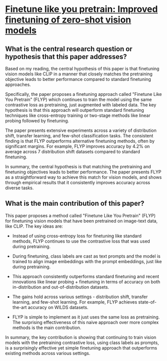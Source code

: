 # [Finetune like you pretrain: Improved finetuning of zero-shot vision   models](https://arxiv.org/abs/2212.00638)

## What is the central research question or hypothesis that this paper addresses?

 Based on my reading, the central hypothesis of this paper is that finetuning vision models like CLIP in a manner that closely matches the pretraining objective leads to better performance compared to standard finetuning approaches. 

Specifically, the paper proposes a finetuning approach called "Finetune Like You Pretrain" (FLYP) which continues to train the model using the same contrastive loss as pretraining, just augmented with labeled data. The key hypothesis is that this approach will outperform standard finetuning techniques like cross-entropy training or two-stage methods like linear probing followed by finetuning. 

The paper presents extensive experiments across a variety of distribution shift, transfer learning, and few-shot classification tasks. The consistent finding is that FLYP outperforms alternative finetuning methods, often by significant margins. For example, FLYP improves accuracy by 4.2% on average across 7 distribution shift datasets compared to standard finetuning.

In summary, the central hypothesis is that matching the pretraining and finetuning objectives leads to better performance. The paper presents FLYP as a straightforward way to achieve this match for vision models, and shows through empirical results that it consistently improves accuracy across diverse tasks.


## What is the main contribution of this paper?

 This paper proposes a method called "Finetune Like You Pretrain" (FLYP) for finetuning vision models that have been pretrained on image-text data, like CLIP. The key ideas are:

- Instead of using cross-entropy loss for finetuning like standard methods, FLYP continues to use the contrastive loss that was used during pretraining. 

- During finetuning, class labels are cast as text prompts and the model is trained to align image embeddings with the prompt embeddings, just like during pretraining.

- This approach consistently outperforms standard finetuning and recent innovations like linear probing + finetuning in terms of accuracy on both in-distribution and out-of-distribution datasets.

- The gains hold across various settings - distribution shift, transfer learning, and few-shot learning. For example, FLYP achieves state-of-the-art accuracy on WILDS datasets.

- FLYP is simple to implement as it just uses the same loss as pretraining. The surprising effectiveness of this naive approach over more complex methods is the main contribution.

In summary, the key contribution is showing that continuing to train vision models with the pretraining contrastive loss, using class labels as prompts, is a surprisingly effective yet simple finetuning approach that outperforms existing methods across various settings.

